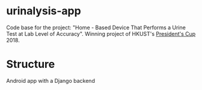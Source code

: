 # urinalysis-app
Code base for the project: "Home - Based Device That Performs a Urine Test at Lab Level of Accuracy".
Winning project of HKUST's <a href="http://presidentscup.ust.hk/"> President's Cup </a> 2018.

# Structure
Android app with a Django backend
